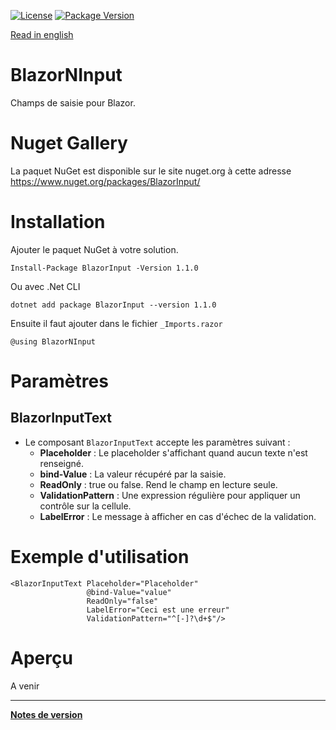 [![License](https://img.shields.io/github/license/BlazorExtensions/Storage.svg?longCache=true&style=flat-square)](LICENSE)
[![Package Version](https://img.shields.io/badge/nuget-v1.1.0-blue.svg?longCache=true&style=flat-square)](https://www.nuget.org/packages/BlazorInput/)

[Read in english](BlazorNInput.en.md)

# BlazorNInput

Champs de saisie pour Blazor.

# Nuget Gallery
La paquet NuGet est disponible sur le site nuget.org à cette adresse https://www.nuget.org/packages/BlazorInput/

# Installation

Ajouter le paquet NuGet à votre solution. 
```
Install-Package BlazorInput -Version 1.1.0
```
Ou avec .Net CLI
```
dotnet add package BlazorInput --version 1.1.0
```

Ensuite il faut ajouter dans le fichier ```_Imports.razor```
```
@using BlazorNInput
```

# Paramètres  
## BlazorInputText
- Le composant ```BlazorInputText``` accepte les paramètres suivant :
    -	**Placeholder** : Le placeholder s'affichant quand aucun texte n'est renseigné.
    - **bind-Value** : La valeur récupéré par la saisie.
    - **ReadOnly** : true ou false. Rend le champ en lecture seule.
    - **ValidationPattern** : Une expression régulière pour appliquer un contrôle sur la cellule.
    - **LabelError** : Le message à afficher en cas d'échec de la validation.




# Exemple d'utilisation

```
<BlazorInputText Placeholder="Placeholder"
                 @bind-Value="value"
                 ReadOnly="false"
                 LabelError="Ceci est une erreur"
                 ValidationPattern="^[-]?\d+$"/>
```

# Aperçu
A venir
___
**[Notes de version](BlazorNInput_RELEASE_NOTE.md)** 

